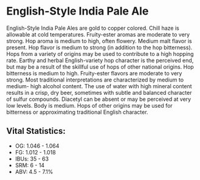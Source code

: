 # English-Style India Pale Ale

English-Style India Pale Ales are gold to copper colored. Chill haze is allowable at cold temperatures. Fruity-ester aromas are moderate to very strong. Hop aroma is medium to high, often flowery. Medium malt flavor is present. Hop flavor is medium to strong (in addition to the hop bitterness). Hops from a variety of origins may be used to contribute to a high hopping rate. Earthy and herbal English-variety hop character is the perceived end, but may be a result of the skillful use of hops of other national origins. Hop bitterness is medium to high. Fruity-ester flavors are moderate to very strong. Most traditional interpretations are characterized by medium to medium- high alcohol content. The use of water with high mineral content results in a crisp, dry beer, sometimes with subtle and balanced character of sulfur compounds. Diacetyl can be absent or may be perceived at very low levels. Body is medium. Hops of other origins may be used for bitterness or approximating traditional English character.

## Vital Statistics:

- OG: 1.046 - 1.064
- FG: 1.012 - 1.018
- IBUs: 35 - 63
- SRM: 6 - 14
- ABV: 4.5 - 7.1%